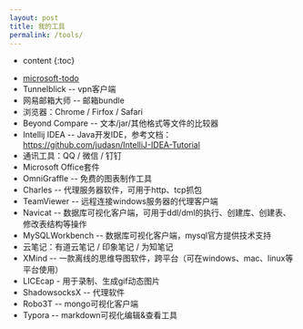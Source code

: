 ```yaml
---
layout: post
title: 我的工具
permalink: /tools/
---
```


* content
{:toc}

+ [microsoft-todo](https://to-do.microsoft.com)
+ Tunnelblick -- vpn客户端
+ 网易邮箱大师 -- 邮箱bundle
+ 浏览器：Chrome / Firfox / Safari
+ Beyond Compare -- 文本/jar/其他格式等文件的比较器
+ Intellij IDEA -- Java开发IDE，参考文档：https://github.com/judasn/IntelliJ-IDEA-Tutorial
+ 通讯工具：QQ / 微信 / 钉钉
+ Microsoft Office套件
+ OmniGraffle -- 免费的图表制作工具
+ Charles -- 代理服务器软件，可用于http、tcp抓包
+ TeamViewer -- 远程连接windows服务器的代理客户端
+ Navicat -- 数据库可视化客户端，可用于ddl/dml的执行、创建库、创建表、修改表结构等操作
+ MySQLWorkbench -- 数据库可视化客户端，mysql官方提供技术支持
+ 云笔记：有道云笔记 / 印象笔记 / 为知笔记
+ XMind -- 一款离线的思维导图软件，跨平台（可在windows、mac、linux等平台使用）
+ LICEcap - 用于录制、生成gif动态图片
+ ShadowsocksX -- 代理软件
+ Robo3T -- mongo可视化客户端
+ Typora -- markdown可视化编辑&查看工具
